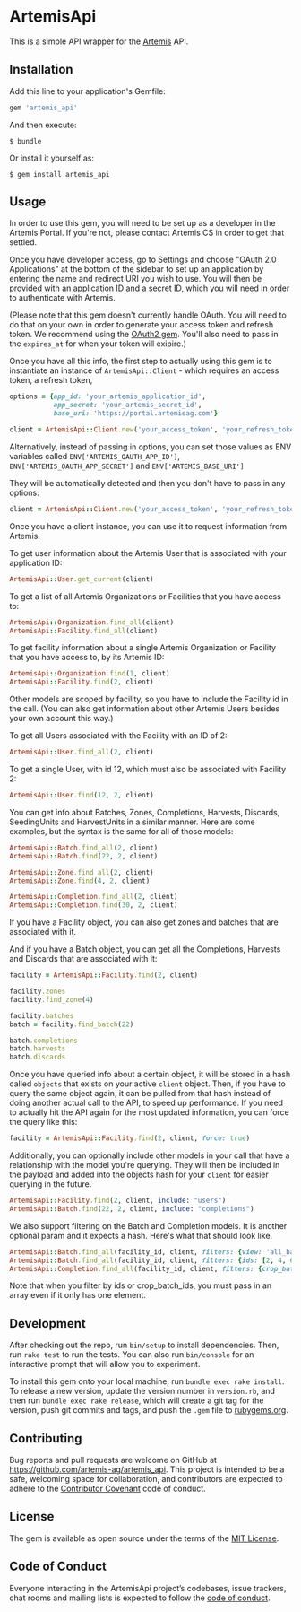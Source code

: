 # ArtemisApi

This is a simple API wrapper for the [Artemis](https://artemisag.com/) API.

## Installation

Add this line to your application's Gemfile:

```ruby
gem 'artemis_api'
```

And then execute:

    $ bundle

Or install it yourself as:

    $ gem install artemis_api

## Usage

In order to use this gem, you will need to be set up as a developer in the Artemis Portal. If you're not, please contact Artemis CS in order to get that settled.

Once you have developer access, go to Settings and choose "OAuth 2.0 Applications" at the bottom of the sidebar to set up an application by entering the name and redirect URI you wish to use. You will then be provided with an application ID and a secret ID, which you will need in order to authenticate with Artemis.

(Please note that this gem doesn't currently handle OAuth. You will need to do that on your own in order to generate your access token and refresh token. We recommend using the [OAuth2 gem](https://github.com/oauth-xx/oauth2). You'll also need to pass in the `expires_at` for when your token will exipire.)

Once you have all this info, the first step to actually using this gem is to instantiate an instance of `ArtemisApi::Client` - which requires an access token, a refresh token,

```ruby
options = {app_id: 'your_artemis_application_id',
           app_secret: 'your_artemis_secret_id',
           base_uri: 'https://portal.artemisag.com'}

client = ArtemisApi::Client.new('your_access_token', 'your_refresh_token', token_expires_at, options)
```

Alternatively, instead of passing in options, you can set those values as ENV variables called `ENV['ARTEMIS_OAUTH_APP_ID']`, `ENV['ARTEMIS_OAUTH_APP_SECRET']` and `ENV['ARTEMIS_BASE_URI']`

They will be automatically detected and then you don't have to pass in any options:
```ruby
client = ArtemisApi::Client.new('your_access_token', 'your_refresh_token', token_expires_at)
```

Once you have a client instance, you can use it to request information from Artemis.

To get user information about the Artemis User that is associated with your application ID:
```ruby
ArtemisApi::User.get_current(client)
```

To get a list of all Artemis Organizations or Facilities that you have access to:
```ruby
ArtemisApi::Organization.find_all(client)
ArtemisApi::Facility.find_all(client)
```

To get facility information about a single Artemis Organization or Facility that you have access to, by its Artemis ID:
```ruby
ArtemisApi::Organization.find(1, client)
ArtemisApi::Facility.find(2, client)
```

Other models are scoped by facility, so you have to include the Facility id in the call. (You can also get information about other Artemis Users besides your own account this way.)

To get all Users associated with the Facility with an ID of 2:
```ruby
ArtemisApi::User.find_all(2, client)
```

To get a single User, with id 12, which must also be associated with Facility 2:
```ruby
ArtemisApi::User.find(12, 2, client)
```

You can get info about Batches, Zones, Completions, Harvests, Discards, SeedingUnits and HarvestUnits in a similar manner. Here are some examples, but the syntax is the same for all of those models:
```ruby
ArtemisApi::Batch.find_all(2, client)
ArtemisApi::Batch.find(22, 2, client)

ArtemisApi::Zone.find_all(2, client)
ArtemisApi::Zone.find(4, 2, client)

ArtemisApi::Completion.find_all(2, client)
ArtemisApi::Completion.find(30, 2, client)
```

If you have a Facility object, you can also get zones and batches that are associated with it.

And if you have a Batch object, you can get all the Completions, Harvests and Discards that are associated with it:
```ruby
facility = ArtemisApi::Facility.find(2, client)

facility.zones
facility.find_zone(4)

facility.batches
batch = facility.find_batch(22)

batch.completions
batch.harvests
batch.discards
```

Once you have queried info about a certain object, it will be stored in a hash called `objects` that exists on your active `client` object. Then, if you have to query the same object again, it can be pulled from that hash instead of doing another actual call to the API, to speed up performance. If you need to actually hit the API again for the most updated information, you can force the query like this:
```ruby
facility = ArtemisApi::Facility.find(2, client, force: true)
```

Additionally, you can optionally include other models in your call that have a relationship with the model you're querying. They will then be included in the payload and added into the objects hash for your `client` for easier querying in the future.

```ruby
ArtemisApi::Facility.find(2, client, include: "users")
ArtemisApi::Batch.find(22, 2, client, include: "completions")
```

We also support filtering on the Batch and Completion models. It is another optional param and it expects a hash. Here's what that should look like.

```ruby
ArtemisApi::Batch.find_all(facility_id, client, filters: {view: 'all_batches', search: 'genovese basil'})
ArtemisApi::Batch.find_all(facility_id, client, filters: {ids: [2, 4, 6, 11]})
ArtemisApi::Completion.find_all(facility_id, client, filters: {crop_batch_ids: [5]})
```

Note that when you filter by ids or crop_batch_ids, you must pass in an array even if it only has one element.

## Development

After checking out the repo, run `bin/setup` to install dependencies. Then, run `rake test` to run the tests. You can also run `bin/console` for an interactive prompt that will allow you to experiment.

To install this gem onto your local machine, run `bundle exec rake install`. To release a new version, update the version number in `version.rb`, and then run `bundle exec rake release`, which will create a git tag for the version, push git commits and tags, and push the `.gem` file to [rubygems.org](https://rubygems.org).

## Contributing

Bug reports and pull requests are welcome on GitHub at https://github.com/artemis-ag/artemis_api. This project is intended to be a safe, welcoming space for collaboration, and contributors are expected to adhere to the [Contributor Covenant](http://contributor-covenant.org) code of conduct.

## License

The gem is available as open source under the terms of the [MIT License](https://opensource.org/licenses/MIT).

## Code of Conduct

Everyone interacting in the ArtemisApi project’s codebases, issue trackers, chat rooms and mailing lists is expected to follow the [code of conduct](https://github.com/artemis-ag/artemis_api/blob/master/CODE_OF_CONDUCT.md).
